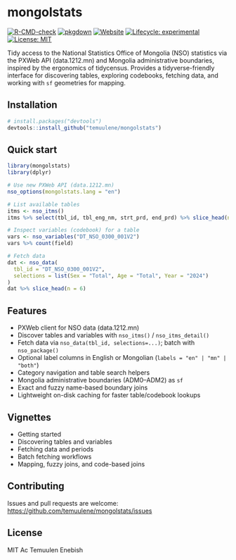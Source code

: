 # mongolstats

<!-- badges: start -->
[![R-CMD-check](https://github.com/temuulene/mongolstats/actions/workflows/R-CMD-check.yaml/badge.svg)](https://github.com/temuulene/mongolstats/actions/workflows/R-CMD-check.yaml)
[![pkgdown](https://github.com/temuulene/mongolstats/actions/workflows/pkgdown.yaml/badge.svg)](https://github.com/temuulene/mongolstats/actions/workflows/pkgdown.yaml)
[![Website](https://img.shields.io/badge/docs-pkgdown-blue.svg)](https://temuulene.github.io/mongolstats/)
[![Lifecycle: experimental](https://img.shields.io/badge/lifecycle-experimental-orange.svg)](https://lifecycle.r-lib.org/articles/stages.html#experimental)
[![License: MIT](https://img.shields.io/badge/License-MIT-yellow.svg)](https://opensource.org/licenses/MIT)
<!-- badges: end -->

Tidy access to the National Statistics Office of Mongolia (NSO) statistics via the PXWeb API (data.1212.mn) and Mongolia administrative boundaries, inspired by the ergonomics of tidycensus. Provides a tidyverse-friendly interface for discovering tables, exploring codebooks, fetching data, and working with `sf` geometries for mapping.

## Installation

```r
# install.packages("devtools")
devtools::install_github("temuulene/mongolstats")
```

## Quick start

```r
library(mongolstats)
library(dplyr)

# Use new PXWeb API (data.1212.mn)
nso_options(mongolstats.lang = "en")

# List available tables
itms <- nso_itms()
itms %>% select(tbl_id, tbl_eng_nm, strt_prd, end_prd) %>% slice_head(n = 5)

# Inspect variables (codebook) for a table
vars <- nso_variables("DT_NSO_0300_001V2")
vars %>% count(field)

# Fetch data
dat <- nso_data(
  tbl_id = "DT_NSO_0300_001V2",
  selections = list(Sex = "Total", Age = "Total", Year = "2024")
)
dat %>% slice_head(n = 6)
```

## Features

- PXWeb client for NSO data (data.1212.mn)
- Discover tables and variables with `nso_itms()` / `nso_itms_detail()`
- Fetch data via `nso_data(tbl_id, selections=...)`; batch with `nso_package()`
- Optional label columns in English or Mongolian (`labels = "en" | "mn" | "both"`)
- Category navigation and table search helpers
- Mongolia administrative boundaries (ADM0–ADM2) as `sf`
- Exact and fuzzy name-based boundary joins
- Lightweight on-disk caching for faster table/codebook lookups

## Vignettes

- Getting started
- Discovering tables and variables
- Fetching data and periods
- Batch fetching workflows
- Mapping, fuzzy joins, and code-based joins

## Contributing

Issues and pull requests are welcome: https://github.com/temuulene/mongolstats/issues

## License

MIT Ac Temuulen Enebish

